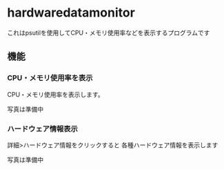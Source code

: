 # hardwaredatamonitor
これはpsutilを使用してCPU・メモリ使用率などを表示するプログラムです
## 機能
### CPU・メモリ使用率を表示
CPU・メモリ使用率を表示します。

写真は準備中
### ハードウェア情報表示
詳細>ハードウェア情報をクリックすると
各種ハードウェア情報を表示します

写真は準備中

